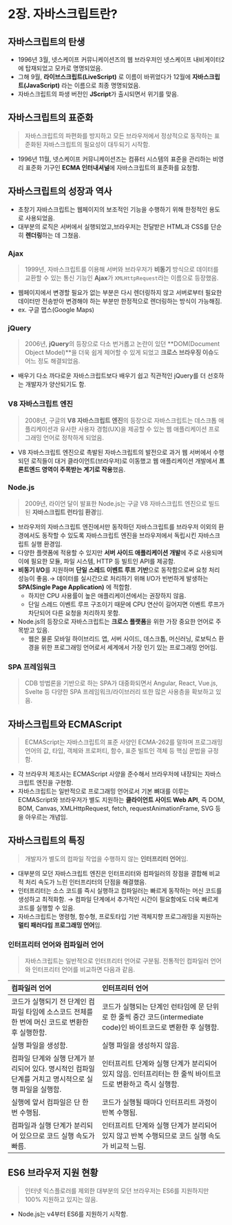 # 2장. 자바스크립트란?

## 자바스크립트의 탄생

- 1996년 3월, 넷스케이프 커뮤니케이션즈의 웹 브라우저인 넷스케이프 내비게이터2에 탑재되었고 모카로 명명되었음.
- 그해 9월, **라이브스크립트(LiveScript)** 로 이름이 바뀌었다가 12월에 **자바스크립트(JavaScript)** 라는 이름으로 최종 명명되었음.
- 자바스크립트의 파생 버전인 **JScript**가 출시되면서 위기를 맞음.

## 자바스크립트의 표준화

> 자바스크립트의 파편화를 방지하고 모든 브라우저에서 정상적으로 동작하는 표준화된 자바스크립트의 필요성이 대두되기 시작함.

- 1996년 11월, 넷스케이프 커뮤니케이션즈는 컴퓨터 시스템의 표준을 관리하는 비영리 표준화 기구인 **ECMA 인터내셔널**에 자바스크립트의 표준화를 요청함.

## 자바스크립트의 성장과 역사

- 초창기 자바스크립트는 웹페이지의 보조적인 기능을 수행하기 위해 한정적인 용도로 사용되었음.
- 대부분의 로직은 서버에서 실행되었고,브라우저는 전달받은 HTML과 CSS를 단순히 **렌더링**하는 데 그쳤음.

### Ajax

> 1999년, 자바스크립트를 이용해 서버와 브라우저가 **비동기** 방식으로 데이터를 교환할 수 있는 통신 기능인 **Ajax**가 `XMLHttpRequest`라는 이름으로 등장했음.

- 웹페이지에서 변경할 필요가 없는 부분은 다시 렌더링하지 않고 서버로부터 필요한 데이터만 전송받아 변경해야 하는 부분만 한정적으로 렌더링하는 방식이 가능해짐.
- ex. 구글 맵스(Google Maps)

### jQuery

> 2006년, **jQuery**의 등장으로 다소 번거롭고 논란이 있던 **DOM(Document Object Model)**을 더욱 쉽게 제어할 수 있게 되었고 **크로스 브라우징 이슈**도 어느 정도 해결되었음.

- 배우기 다소 까다로운 자바스크립트보다 배우기 쉽고 직관적인 jQuery를 더 선호하는 개발자가 양산되기도 함.

### V8 자바스크립트 엔진

> 2008년, 구글의 **V8 자바스크립트 엔진**의 등장으로 자바스크립트는 데스크톱 애플리케이션과 유사한 사용자 경험(UX)을 제공할 수 있는 웹 애플리케이션 프로그래밍 언어로 정착하게 되었음.

- V8 자바스크립트 엔진으로 촉발된 자바스크립트의 발전으로 과거 웹 서버에서 수행되던 로직들이 대거 클라이언트(브라우저)로 이동했고 웹 애플리케이션 개발에서 **프론트엔드 영역이 주목받는 계기로 작용**했음.

### Node.js

> 2009년, 라이언 달이 발표한 Node.js는 구글 V8 자바스크립트 엔진으로 빌드된 **자바스크립트 런타임 환경**임.

- 브라우저의 자바스크립트 엔진에서만 동작하던 자바스크립트를 브라우저 이외의 환경에서도 동작할 수 있도록 자바스크립트 엔진을 브라우저에서 독립시킨 자바스크립트 실행 환경임.
- 다양한 플랫폼에 적용할 수 있지만 **서버 사이드 애플리케이션 개발**에 주로 사용되며 이에 필요한 모듈, 파일 시스템, HTTP 등 빌트인 API를 제공함.
- **비동기 I/O**를 지원하며 **단일 스레드 이벤트 루프 기반**으로 동작함으로써 요청 처리 성능이 좋음.→ 데이터를 실시간으로 처리하기 위해 I/O가 빈번하게 발생하는 **SPA(Single Page Application)** 에 적합함.
  - 하지만 CPU 사용률이 높은 애플리케이션에서는 권장하지 않음.
  - 단일 스레드 이벤트 루프 구조이기 때문에 CPU 연산이 길어지면 이벤트 루프가 차단되어 다른 요청을 처리하지 못함.
- Node.js의 등장으로 자바스크립트는 **크로스 플랫폼**을 위한 가장 중요한 언어로 주목받고 있음.
  - 웹은 물론 모바일 하이브리드 앱, 서버 사이드, 데스크톱, 머신러닝, 로보틱스 환경을 위한 프로그래밍 언어로서 세계에서 가장 인기 있는 프로그래밍 언어임.

### SPA 프레임워크

> CDB 방법론을 기반으로 하는 SPA가 대중화되면서 Angular, React, Vue.js, Svelte 등 다양한 SPA 프레임워크/라이브러리 또한 많은 사용층을 확보하고 있음.

## 자바스크립트와 ECMAScript

> ECMAScript는 자바스크립트의 표준 사양인 ECMA-262를 말하며 프로그래밍 언어의 값, 타입, 객체와 프로퍼티, 함수, 표준 빌트인 객체 등 핵심 문법을 규정함.

- 각 브라우저 제조사는 ECMAScript 사양을 준수해서 브라우저에 내장되는 자바스크립트 엔진을 구현함.
- 자바스크립트는 일반적으로 프로그래밍 언어로서 기본 뼈대를 이루는 ECMAScript와 브라우저가 별도 지원하는 **클라이언트 사이드 Web API**, 즉 DOM, BOM, Canvas, XMLHttpRequest, fetch, requestAnimationFrame, SVG 등을 아우르는 개념임.

## 자바스크립트의 특징

> 개발자가 별도의 컴파일 작업을 수행하지 않는 **인터프리터 언어**임.

- 대부분의 모던 자바스크립트 엔진은 인터프리터와 컴파일러의 장점을 결합해 비교적 처리 속도가 느린 인터프리터의 단점을 해결했음.
- 인터프리터는 소스 코드를 즉시 실행하고 컴파일러는 빠르게 동작하는 머신 코드를 생성하고 최적화함. → 컴파일 단계에서 추가적인 시간이 필요함에도 더욱 빠르게 코드를 실행할 수 있음.
- 자바스크립트는 명령형, 함수형, 프로토타입 기반 객체지향 프로그래밍을 지원하는 **멀티 패러다임 프로그래밍 언어**임.

### 인터프리터 언어와 컴파일러 언어

> 자바스크립트는 일반적으로 인터프리터 언어로 구분됨. 전통적인 컴파일러 언어와 인터프리터 언어를 비교하면 다음과 같음.

| 컴파일러 언어                                                                                         | 인터프리터 언어                                                                                                 |
| :---------------------------------------------------------------------------------------------------- | :-------------------------------------------------------------------------------------------------------------- |
| 코드가 실행되기 전 단계인 컴파일 타임에 소스코드 전체를 한 번에 머신 코드로 변환한 후 실행한함.       | 코드가 실행되는 단계인 런타임에 문 단위로 한 줄씩 중간 코드(intermediate code)인 바이트코드로 변환한 후 실행함. |
| 실행 파일을 생성함.                                                                                   | 실행 파일을 생성하지 않음.                                                                                      |
| 컴파일 단계와 실행 단계가 분리되어 있다. 명시적인 컴파일 단계를 거치고 명시적으로 실행 파일을 실행함. | 인터프리트 단계와 실행 단계가 분리되어 있지 않음. 인터프리터는 한 줄씩 바이트코드로 변환하고 즉시 실행함.       |
| 실행에 앞서 컴파일은 단 한 번 수행됨.                                                                 | 코드가 실행될 때마다 인터프리트 과정이 반복 수행됨.                                                             |
| 컴파일과 실행 단계가 분리되어 있으므로 코드 실행 속도가 빠름.                                         | 인터프리트 단계와 실행 단계가 분리되어 있지 않고 반복 수행되므로 코드 실행 속도가 비교적 느림.                  |

## ES6 브라우저 지원 현황

> 인터넷 익스플로러를 제외한 대부분의 모던 브라우저는 ES6를 지원하지만 100% 지원하고 있지는 않음.

- Node.js는 v4부터 ES6를 지원하기 시작함.
